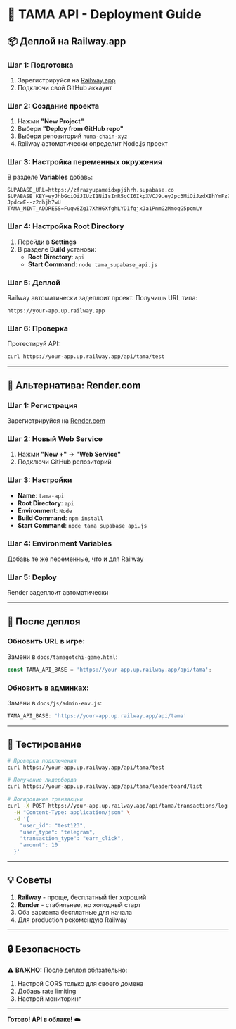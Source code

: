 # 🚀 TAMA API - Deployment Guide

## 📦 Деплой на Railway.app

### Шаг 1: Подготовка
1. Зарегистрируйся на [Railway.app](https://railway.app/)
2. Подключи свой GitHub аккаунт

### Шаг 2: Создание проекта
1. Нажми **"New Project"**
2. Выбери **"Deploy from GitHub repo"**
3. Выбери репозиторий `huma-chain-xyz`
4. Railway автоматически определит Node.js проект

### Шаг 3: Настройка переменных окружения
В разделе **Variables** добавь:

```
SUPABASE_URL=https://zfrazyupameidxpjihrh.supabase.co
SUPABASE_KEY=eyJhbGciOiJIUzI1NiIsInR5cCI6IkpXVCJ9.eyJpc3MiOiJzdXBhYmFzZSIsInJlZiI6InpmcmF6eXVwYW1laWR4cGppaHJoIiwicm9sZSI6ImFub24iLCJpYXQiOjE3NTk5Mzc1NTAsImV4cCI6MjA3NTUxMzU1MH0.1EkMDqCNJoAjcJDh3Dd3yPfus-JpdcwE--z2dhjh7wU
TAMA_MINT_ADDRESS=Fuqw8Zg17XhHGXfghLYD1fqjxJa1PnmG2MmoqG5pcmLY
```

### Шаг 4: Настройка Root Directory
1. Перейди в **Settings**
2. В разделе **Build** установи:
   - **Root Directory**: `api`
   - **Start Command**: `node tama_supabase_api.js`

### Шаг 5: Деплой
Railway автоматически задеплоит проект. Получишь URL типа:
```
https://your-app.up.railway.app
```

### Шаг 6: Проверка
Протестируй API:
```bash
curl https://your-app.up.railway.app/api/tama/test
```

---

## 🔧 Альтернатива: Render.com

### Шаг 1: Регистрация
Зарегистрируйся на [Render.com](https://render.com/)

### Шаг 2: Новый Web Service
1. Нажми **"New +"** → **"Web Service"**
2. Подключи GitHub репозиторий

### Шаг 3: Настройки
- **Name**: `tama-api`
- **Root Directory**: `api`
- **Environment**: `Node`
- **Build Command**: `npm install`
- **Start Command**: `node tama_supabase_api.js`

### Шаг 4: Environment Variables
Добавь те же переменные, что и для Railway

### Шаг 5: Deploy
Render задеплоит автоматически

---

## 📱 После деплоя

### Обновить URL в игре:
Замени в `docs/tamagotchi-game.html`:
```javascript
const TAMA_API_BASE = 'https://your-app.up.railway.app/api/tama';
```

### Обновить в админках:
Замени в `docs/js/admin-env.js`:
```javascript
TAMA_API_BASE: 'https://your-app.up.railway.app/api/tama'
```

---

## 🧪 Тестирование

```bash
# Проверка подключения
curl https://your-app.up.railway.app/api/tama/test

# Получение лидерборда
curl https://your-app.up.railway.app/api/tama/leaderboard/list

# Логирование транзакции
curl -X POST https://your-app.up.railway.app/api/tama/transactions/log \
  -H "Content-Type: application/json" \
  -d '{
    "user_id": "test123",
    "user_type": "telegram",
    "transaction_type": "earn_click",
    "amount": 10
  }'
```

---

## 💡 Советы

1. **Railway** - проще, бесплатный tier хороший
2. **Render** - стабильнее, но холодный старт
3. Оба варианта бесплатные для начала
4. Для production рекомендую Railway

---

## 🔒 Безопасность

⚠️ **ВАЖНО:** После деплоя обязательно:
1. Настрой CORS только для своего домена
2. Добавь rate limiting
3. Настрой мониторинг

---

**Готово! API в облаке!** ☁️

